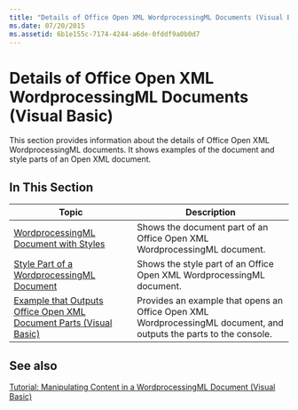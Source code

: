 ```yaml
---
title: "Details of Office Open XML WordprocessingML Documents (Visual Basic)"
ms.date: 07/20/2015
ms.assetid: 6b1e155c-7174-4244-a6de-0fddf9a0b0d7
---
```

# Details of Office Open XML WordprocessingML Documents (Visual Basic)
This section provides information about the details of Office Open XML WordprocessingML documents. It shows examples of the document and style parts of an Open XML document.  
  
## In This Section  
  
|Topic|Description|  
|-----------|-----------------|  
|[WordprocessingML Document with Styles](../../../../visual-basic/programming-guide/concepts/linq/wordprocessingml-document-with-styles.md)|Shows the document part of an Office Open XML WordprocessingML document.|  
|[Style Part of a WordprocessingML Document](../../../../visual-basic/programming-guide/concepts/linq/style-part-of-a-wordprocessingml-document.md)|Shows the style part of an Office Open XML WordprocessingML document.|  
|[Example that Outputs Office Open XML Document Parts (Visual Basic)](../../../../visual-basic/programming-guide/concepts/linq/example-that-outputs-office-open-xml-document-parts.md)|Provides an example that opens an Office Open XML WordprocessingML document, and outputs the parts to the console.|  
  
## See also
 [Tutorial: Manipulating Content in a WordprocessingML Document (Visual Basic)](../../../../visual-basic/programming-guide/concepts/linq/tutorial-manipulating-content-in-a-wordprocessingml-document.md)
